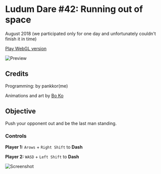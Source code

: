 # Ludum Dare #42: Running out of space
August 2018
(we participated only for one day and unfortunately couldn't finish it in time)

[Play WebGL version](https://pankkor.github.io/ld42_wgl/)

![Preview](/../screenshots/Screenshots/preview_0.png?raw=true)

## Credits
Programming: by pankkor(me)

Animations and art by [Bo Ko](https://www.artstation.com/bo_ko)

## Objective
Push your opponent out and be the last man standing.

### Controls
__Player 1:__ `Arows` + `Right Shift` to __Dash__

__Player 2:__ `WASD` + `Left Shift` to __Dash__

![Screenshot](/../screenshots/Screenshots/screenshot_0.png?raw=true)
